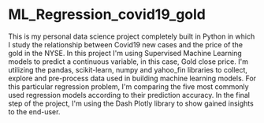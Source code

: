 # ML_Regression_covid19_gold
This is my personal data science project completely built in Python in which I study the relationship 
                between Covid19 new cases and the price of the gold in the NYSE. 
                In this project I'm using Supervised Machine Learning models to predict a continuous variable, 
                in this case, Gold close price. 
                I'm utilizing the pandas, scikit-learn, numpy and yahoo_fin libraries to collect, explore and 
                pre-process data used in building machine learning models. 
                For this particular regression problem, I'm comparing the five most commonly used regression models 
                according to their prediction accuracy. 
                In the final step of the project, I'm using the Dash Plotly library to show gained insights to the 
                end-user. 
